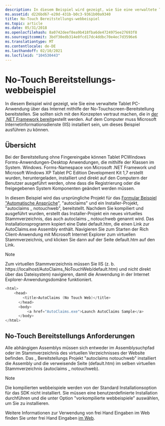 ```yaml
---
description: In diesem Beispiel wird gezeigt, wie Sie eine verwaltete Tablet PC-Anwendung über das Internet mithilfe der No-Touchscreen-Bereitstellung bereitstellen.
ms.assetid: d226bd67-e20d-431b-b0c3-9361b00a9340
title: No-Touch Bereitstellungs-webbeispiel
ms.topic: article
ms.date: 05/31/2018
ms.openlocfilehash: 8a0742deef8ea9b418fba6de4724975ee27693f8
ms.sourcegitcommit: 3bdf30edb314e0fcd17dc4ddbc70e4ec7d3596e6
ms.translationtype: MT
ms.contentlocale: de-DE
ms.lasthandoff: 02/10/2021
ms.locfileid: "104530443"
---
```

# <a name="no-touch-deployment-web-sample"></a>No-Touch Bereitstellungs-webbeispiel

In diesem Beispiel wird gezeigt, wie Sie eine verwaltete Tablet PC-Anwendung über das Internet mithilfe der No-Touchscreen-Bereitstellung bereitstellen. Sie sollten sich mit den Konzepten vertraut machen, die in [der .NET Framework bereit](/documentation/?url=%2flibrary%2fdv_vstechart%2fhtml%2fvbtchno-touchdeploymentinnetframework.asp)gestellt werden. Auf dem Computer muss Microsoft Internetinformationsdienste (IIS) installiert sein, um dieses Beispiel ausführen zu können.

## <a name="overview"></a>Übersicht

Bei der Bereitstellung ohne Fingereingabe können Tablet PCWindows Forms-Anwendungen-Desktop Anwendungen, die mithilfe der Klassen im System. Windows. Forms-Namespace von Microsoft .NET Framework und Microsoft Windows XP Tablet PC Edition Development Kit 1,7 erstellt wurden, heruntergeladen, installiert und direkt auf den Computern der Benutzer ausgeführt werden, ohne dass die Registrierung oder die freigegebenen System Komponenten geändert werden müssen.

In diesem Beispiel wird das ursprüngliche Projekt für das [Formular Beispiel "Automatische Ansprüche](auto-claims-form-sample.md)", "autoclaims" und ein Installer-Projekt, "autoclaims \_ notouchweb", bereitstellt. Nachdem Sie kompiliert und ausgeführt wurden, erstellt das Installer-Projekt ein neues virtuelles Stammverzeichnis, das auch autoclaims \_ notouchweb genannt wird. Das Installationsprogramm kopiert eine Datei default.htm, die einen Link zur AutoClaims.exe Assembly enthält. Navigieren Sie zum Starten der Rich Client-Anwendung mit Microsoft Internet Explorer zum virtuellen Stammverzeichnis, und klicken Sie dann auf der Seite default.htm auf den Link.

> [!Note]  
> Zum virtuellen Stammverzeichnis müssen Sie IIS (z. b. https://localhost/AutoClaims\_NoTouchWeb/default.htm) und nicht direkt über das Dateisystem) navigieren, damit die Anwendung in der Internet Explorer-Anwendungsdomäne funktioniert.

 


```C++
<html>
    <head>
        <title>AutoClaims (No Touch Web)</title>
      </head>
      <body>
          <a href="AutoClaims.exe">Launch AutoClaims Sample</a>
      </body>
</html>
```



## <a name="no-touch-deployment-requirements"></a>No-Touch Bereitstellungs Anforderungen

Alle abhängigen Assemblys müssen sich entweder im Assemblysuchpfad oder im Stammverzeichnis des virtuellen Verzeichnisses der Website befinden. Das \_ Bereitstellungs Projekt "autoclaims notouchweb" installiert die Assembly und die verweisende Seite (default.htm) im selben virtuellen Stammverzeichnis (autoclaims \_ notouchweb).

> [!Note]  
> Die kompilierten webbeispiele werden von der Standard Installationsoption für das SDK nicht installiert. Sie müssen eine benutzerdefinierte Installation durchführen und die unter Option "vorkompilierte webbeispiele" auswählen, um Sie zu installieren.

 

Weitere Informationen zur Verwendung von frei Hand Eingaben im Web finden Sie unter frei Hand Eingaben [im Web](ink-on-the-web.md).

 

 